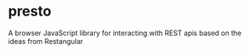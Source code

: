 presto
======

A browser JavaScript library for interacting with REST apis based on the ideas from Restangular
